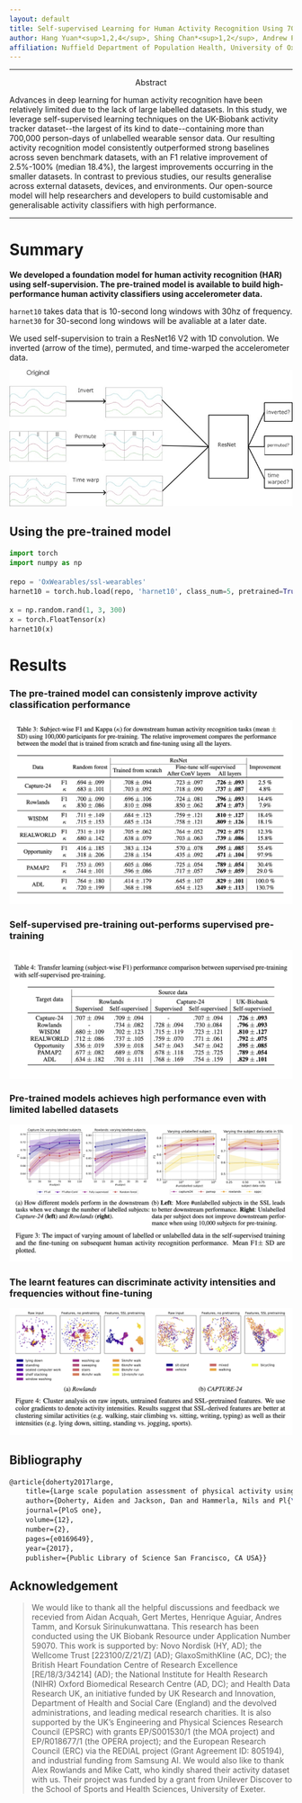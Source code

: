 ```yaml
---
layout: default
title: Self-supervised Learning for Human Activity Recognition Using 700,000 Person-days of Wearable Data
author: Hang Yuan*<sup>1,2,4</sup>, Shing Chan*<sup>1,2</sup>, Andrew P. Creagh<sup>2,3</sup>, Catherine Tong<sup>4</sup>, David A. Clifton<sup>3</sup>, Aiden Doherty<sup>1,2</sup>
affiliation: Nuffield Department of Population Health, University of Oxford<sup>1</sup>,  Big Data Institute, University of Oxford <sup>2</sup>,  Department of Engineering Science, University of Oxford  <sup>3</sup>,  Department of Computer Science, University of Oxford <sup>4</sup>
---
```


<!------------------------------------------ Hyperlinks ---------------------------------------------------->
<!--- If you want to update links for your code/paper/demo, modify that in _includes/page-header.html   -->
<!------------------------------------- End of hyperlinks -------------------------------------------------->





<!---------------------------------------------------------------------------------------------------------->
<!----------------------------------------- Abstract ------------------------------------------------------->
<hr>
  <p style="text-align: center;">Abstract</p>

  <p>
    Advances in deep learning for human activity recognition have been relatively limited due to the lack of large labelled datasets. 
    In this study, we leverage self-supervised learning techniques on the UK-Biobank activity tracker dataset--the largest of 
    its kind to date--containing more than 700,000 person-days of unlabelled wearable sensor data. Our resulting activity 
    recognition model consistently outperformed strong baselines across seven benchmark datasets, with an F1 relative improvement 
    of 2.5%-100% (median 18.4%), the largest improvements occurring in the smaller datasets. In contrast to previous studies, 
    our results generalise across external datasets, devices, and environments. Our open-source model will help researchers and developers 
    to build customisable and generalisable activity classifiers with high performance.

  </p>
<hr>

<!--------------------------------------- End abstract ----------------------------------------------------->
<!---------------------------------------------------------------------------------------------------------->




<!---------------------------------------------------------------------------------------------------------->
<!------------------------------------------ Main body ------------------------------------------------------>
# Summary
**We developed a foundation model for human activity recognition (HAR) using self-supervision. The pre-trained model is available to build high-performance human activity classifiers using accelerometer data.**


`harnet10` takes data that is 10-second long windows with 30hz of frequency. `harnet30` for 30-second long windows will be avaliable at
a later date.


We used self-supervision to train a ResNet16 V2 with 1D convolution. We inverted (arrow of the time), permuted, and time-warped the accelerometer data.

![alt text](assets/ssl_diagram.jpg "Overview")


## Using the pre-trained model
```python
import torch
import numpy as np

repo = 'OxWearables/ssl-wearables'
harnet10 = torch.hub.load(repo, 'harnet10', class_num=5, pretrained=True)

x = np.random.rand(1, 3, 300)
x = torch.FloatTensor(x)
harnet10(x)
```

# Results

### The pre-trained model can consistenly improve activity classification performance
![alt text](assets/baseline.png "limited_subject")



### Self-supervised pre-training out-performs supervised pre-training
![alt text](assets/transfer.png "limited_subject")


### Pre-trained models achieves high performance even with limited labelled datasets
![alt text](assets/subject.png "limited_subject")




### The learnt features can discriminate activity intensities and frequencies without fine-tuning
![alt text](assets/visu.png "cluster")







## Bibliography

```tex
@article{doherty2017large,
    title={Large scale population assessment of physical activity using wrist worn accelerometers: the UK biobank study},
    author={Doherty, Aiden and Jackson, Dan and Hammerla, Nils and Pl{\"o}tz, Thomas and Olivier, Patrick and Granat, Malcolm H and White, Tom and Van Hees, Vincent T and Trenell, Michael I and Owen, Christoper G and others},
    journal={PloS one},
    volume={12},
    number={2},
    pages={e0169649},
    year={2017},
    publisher={Public Library of Science San Francisco, CA USA}}
```


## Acknowledgement


> We would like to thank all the helpful discussions and feedback we recevied from Aidan Acquah, Gert Mertes, Henrique Aguiar, Andres Tamm, and Korsuk Sirinukunwattana.
>This research has been conducted using the UK Biobank Resource under Application Number 59070. This work is supported by: Novo Nordisk (HY, AD); the Wellcome Trust [223100/Z/21/Z] (AD); GlaxoSmithKline (AC, DC); the British Heart Foundation Centre of Research Excellence [RE/18/3/34214] (AD); the National Institute for Health Research (NIHR) Oxford Biomedical Research Centre (AD, DC); and Health Data Research UK, an initiative funded by UK Research and Innovation, Department of Health and Social Care (England) and the devolved administrations, and leading medical research charities. It is also supported by the UK’s Engineering and Physical Sciences Research Council (EPSRC) with grants EP/S001530/1 (the MOA project) and EP/R018677/1 (the OPERA project); and the European Research Council (ERC) via the REDIAL project (Grant Agreement ID: 805194), and industrial funding from Samsung AI.
> We would also like to thank Alex Rowlands and Mike Catt, who kindly shared their activity dataset with us. Their project was funded by a grant from Unilever Discover to the School of Sports and Health Sciences, University of Exeter.
